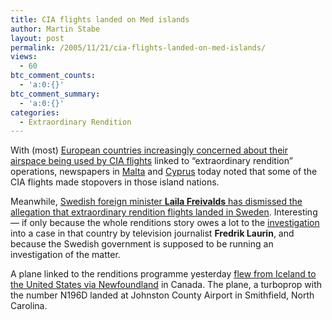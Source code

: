 ```yaml
---
title: CIA flights landed on Med islands
author: Martin Stabe
layout: post
permalink: /2005/11/21/cia-flights-landed-on-med-islands/
views:
  - 60
btc_comment_counts:
  - 'a:0:{}'
btc_comment_summary:
  - 'a:0:{}'
categories:
  - Extraordinary Rendition
---
```

With (most) [European countries increasingly concerned about their airspace being used by CIA flights][1] linked to &ldquo;extraordinary rendition&rdquo; operations, newspapers in [Malta][2] and [Cyprus][3] today noted that some of the CIA flights made stopovers in those island nations.

Meanwhile, [Swedish foreign minister **Laila Freivalds** has dismissed the allegation that extraordinary rendition flights landed in Sweden][4]. Interesting &mdash; if only because the whole renditions story owes a lot to the [investigation][5] into a case in that country by television journalist **Fredrik Laurin**, and because the Swedish government is supposed to be running an investigation of the matter.

A plane linked to the renditions programme yesterday [flew from Iceland to the United States via Newfoundland][6] in Canada. The plane, a turboprop with the number N196D landed at Johnston County Airport in Smithfield, North Carolina.

 [1]: http://www.martinstabe.com/blog/archives/2005/11/britain_alone_i.php
 [2]: http://217.145.4.56/ind/news.asp?newsitemid=24604
 [3]: http://www.cyprus-mail.com/news/main.php?id=22936&cat_id=1
 [4]: http://www.thelocal.se/article.php?ID=2520&date=20051118
 [5]: http://hrw.org/english/docs/2004/05/17/sweden8620.htm
 [6]: http://lfpress.ca/newsstand/News/National/2005/11/20/1314630-sun.html